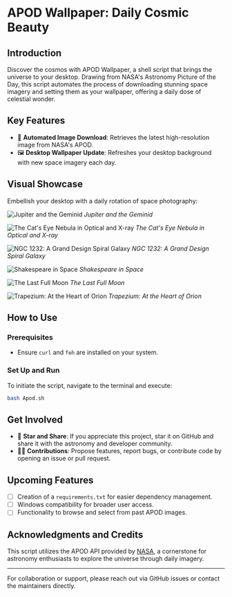 # APOD Wallpaper: Daily Cosmic Beauty

## Introduction
Discover the cosmos with APOD Wallpaper, a shell script that brings the universe to your desktop. Drawing from NASA's Astronomy Picture of the Day, this script automates the process of downloading stunning space imagery and setting them as your wallpaper, offering a daily dose of celestial wonder.

## Key Features

- 📸 **Automated Image Download**: Retrieves the latest high-resolution image from NASA's APOD.
- 🖼️ **Desktop Wallpaper Update**: Refreshes your desktop background with new space imagery each day.

## Visual Showcase

Embellish your desktop with a daily rotation of space photography:

![ Jupiter and the Geminid ](https://github.com/mhmmdbdrhmd/APOD/assets/29101930/a6e3b62b-77de-4c50-a995-0934d6593693)
*Jupiter and the Geminid*

![ The Cat's Eye Nebula in Optical and X-ray ](https://github.com/mhmmdbdrhmd/APOD/assets/29101930/34eaa7a1-ebff-45ef-83a0-b71b2953dafb)
*The Cat's Eye Nebula in Optical and X-ray*

![ NGC 1232: A Grand Design Spiral Galaxy ](https://github.com/mhmmdbdrhmd/APOD/assets/29101930/b29eebda-ce0e-46ff-9ccd-0a021993ba55)
*NGC 1232: A Grand Design Spiral Galaxy*

![ Shakespeare in Space ](https://github.com/mhmmdbdrhmd/APOD/assets/29101930/add388e2-7eaf-44de-bad0-964fb1af816a)
*Shakespeare in Space*

![ The Last Full Moon ](https://github.com/mhmmdbdrhmd/APOD/assets/29101930/a931392e-52d2-4808-a04c-3a981545a22a)
*The Last Full Moon*

![ Trapezium: At the Heart of Orion ](https://github.com/mhmmdbdrhmd/APOD/assets/29101930/bb0b8f9c-609e-45b8-84c1-2294d9f34573)
*Trapezium: At the Heart of Orion*

## How to Use

### Prerequisites
- Ensure `curl` and `feh` are installed on your system.

### Set Up and Run
To initiate the script, navigate to the terminal and execute:
```bash
bash Apod.sh
```

## Get Involved

- 🌟 **Star and Share**: If you appreciate this project, star it on GitHub and share it with the astronomy and developer community.
- 👨‍💻 **Contributions**: Propose features, report bugs, or contribute code by opening an issue or pull request.

## Upcoming Features

- [ ] Creation of a `requirements.txt` for easier dependency management.
- [ ] Windows compatibility for broader user access.
- [ ] Functionality to browse and select from past APOD images.

## Acknowledgments and Credits

This script utilizes the APOD API provided by [NASA](https://api.nasa.gov/), a cornerstone for astronomy enthusiasts to explore the universe through daily imagery.

---

For collaboration or support, please reach out via GitHub issues or contact the maintainers directly.

